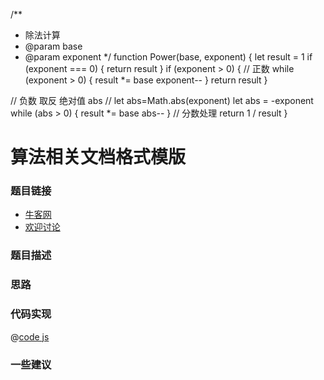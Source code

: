 /**
 * 除法计算
 * @param base
 * @param exponent
 */
function Power(base, exponent) {
  let result = 1
  if (exponent === 0) {
    return result
  }
  if (exponent > 0) {
    // 正数
    while (exponent > 0) {
      result *= base
      exponent--
    }
    return result
  }

  // 负数 取反 绝对值 abs
  // let abs=Math.abs(exponent)
  let abs = -exponent
  while (abs > 0) {
    result *= base
    abs--
  }
  // 分数处理
  return 1 / result
}
# 算法相关文档格式模版




### 题目链接

- [牛客网]()
- [欢迎讨论]()

### 题目描述


### 思路


### 代码实现

@[code js](@code/algorithm/剑指/栈队列堆/firstAppearingOnce.js)

### 一些建议
